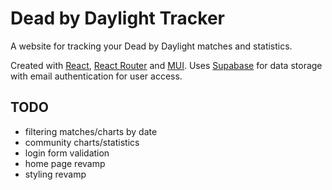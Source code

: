 # Dead by Daylight Tracker

A website for tracking your Dead by Daylight matches and statistics. 

Created with [React](https://react.dev), [React Router](https://reactrouter.com/en/main) and [MUI](https://mui.com).
Uses [Supabase](https://supabase.com) for data storage with email authentication for user access.

## TODO

- filtering matches/charts by date
- community charts/statistics
- login form validation
- home page revamp
- styling revamp
